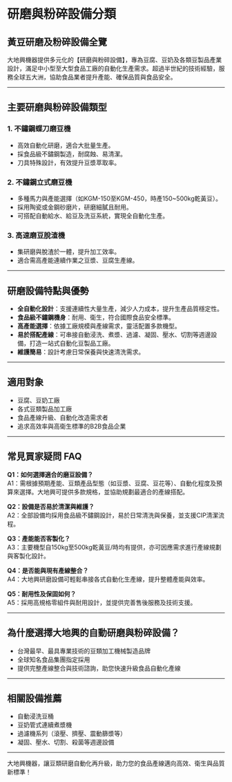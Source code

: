 # 研磨與粉碎設備分類

## 黃豆研磨及粉碎設備全覽

大地興機器提供多元化的【研磨與粉碎設備】，專為豆腐、豆奶及各類豆製品產業設計，滿足中小型至大型食品工廠的自動化生產需求。超過半世紀的技術經驗，服務全球五大洲，協助食品業者提升產能、確保品質與食品安全。

---

## 主要研磨與粉碎設備類型

### 1. 不鏽鋼蝶刀磨豆機
- 高效自動化研磨，適合大批量生產。
- 採食品級不鏽鋼製造，耐腐蝕、易清潔。
- 刀具特殊設計，有效提升豆漿萃取率。

### 2. 不鏽鋼立式磨豆機
- 多種馬力與產能選擇（如KGM-150至KGM-450，時產150~500kg乾黃豆）。
- 採用陶瓷或金鋼砂磨片，研磨細膩且耐用。
- 可搭配自動給水、給豆及洗豆系統，實現全自動化生產。

### 3. 高速磨豆脫渣機
- 集研磨與脫渣於一體，提升加工效率。
- 適合需高產能連續作業之豆漿、豆腐生產線。

---

## 研磨設備特點與優勢

- **全自動化設計**：支援連續性大量生產，減少人力成本，提升生產品質穩定性。
- **食品級不鏽鋼機身**：耐用、衛生，符合國際食品安全標準。
- **高產能選擇**：依據工廠規模與產線需求，靈活配置多款機型。
- **易於搭配產線**：可串接自動浸洗、煮漿、過濾、凝固、壓水、切割等週邊設備，打造一站式自動化豆製品工廠。
- **維護簡易**：設計考慮日常保養與快速清洗需求。

---

## 適用對象

- 豆腐、豆奶工廠
- 各式豆類製品加工廠
- 食品產線升級、自動化改造需求者
- 追求高效率與高衛生標準的B2B食品企業

---

## 常見買家疑問 FAQ

**Q1：如何選擇適合的磨豆設備？**  
A1：需根據預期產能、豆類產品型態（如豆漿、豆腐、豆花等）、自動化程度及預算來選擇。大地興可提供多款規格，並協助規劃最適合的產線搭配。

**Q2：設備是否易於清潔與維護？**  
A2：全部設備均採用食品級不鏽鋼設計，易於日常清洗與保養，並支援CIP清潔流程。

**Q3：產能能否客製化？**  
A3：主要機型自150kg至500kg乾黃豆/時均有提供，亦可因應需求進行產線規劃與客製化設計。

**Q4：是否能與現有產線整合？**  
A4：大地興研磨設備可輕鬆串接各式自動化生產線，提升整體產能與效率。

**Q5：耐用性及保固如何？**  
A5：採用高規格零組件與耐用設計，並提供完善售後服務及技術支援。

---

## 為什麼選擇大地興的自動研磨與粉碎設備？

- 台灣最早、最具專業技術的豆類加工機械製造品牌
- 全球知名食品集團指定採用
- 提供完整產線整合與技術諮詢，助您快速升級食品自動化產線

---

## 相關設備推薦

- 自動浸洗豆桶
- 豆奶管式連續煮漿機
- 過濾機系列（滾壓、擠壓、震動篩漿等）
- 凝固、壓水、切割、殺菌等週邊設備

---

大地興機器，讓豆類研磨自動化再升級，助力您的食品產線邁向高效、衛生與品質新標準！